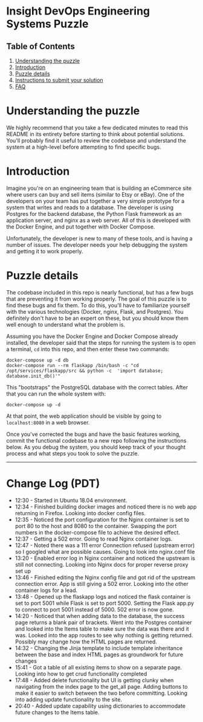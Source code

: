# Insight DevOps Engineering Systems Puzzle

## Table of Contents
1. [Understanding the puzzle](README.md#understanding-the-puzzle)
2. [Introduction](README.md#introduction)
3. [Puzzle details](README.md#puzzle-details)
4. [Instructions to submit your solution](README.md#instructions-to-submit-your-solution)
5. [FAQ](README.md#faq)

# Understanding the puzzle

We highly recommend that you take a few dedicated minutes to read this README in its entirety before starting to think about potential solutions. You'll probably find it useful to review the codebase and understand the system at a high-level before attempting to find specific bugs.

# Introduction

Imagine you're on an engineering team that is building an eCommerce site where users can buy and sell items (similar to Etsy or eBay). One of the developers on your team has put together a very simple prototype for a system that writes and reads to a database. The developer is using Postgres for the backend database, the Python Flask framework as an application server, and nginx as a web server. All of this is developed with the Docker Engine, and put together with Docker Compose.

Unfortunately, the developer is new to many of these tools, and is having a number of issues. The developer needs your help debugging the system and getting it to work properly.

# Puzzle details

The codebase included in this repo is nearly functional, but has a few bugs that are preventing it from working properly. The goal of this puzzle is to find these bugs and fix them. To do this, you'll have to familiarize yourself with the various technologies (Docker, nginx, Flask, and Postgres). You definitely don't have to be an expert on these, but you should know them well enough to understand what the problem is.

Assuming you have the Docker Engine and Docker Compose already installed, the developer said that the steps for running the system is to open a terminal, `cd` into this repo, and then enter these two commands:

    docker-compose up -d db
    docker-compose run --rm flaskapp /bin/bash -c "cd /opt/services/flaskapp/src && python -c  'import database; database.init_db()'"

This "bootstraps" the PostgreSQL database with the correct tables. After that you can run the whole system with:

    docker-compose up -d

At that point, the web application should be visible by going to `localhost:8080` in a web browser. 

Once you've corrected the bugs and have the basic features working, commit the functional codebase to a new repo following the instructions below. As you debug the system, you should keep track of your thought process and what steps you took to solve the puzzle.


***

# Change Log (PDT)

* 12:30 - Started in Ubuntu 18.04 environment.
* 12:34 - Finished building docker images and noticed there is no web app returning in Firefox. Looking into docker config files.
* 12:35 -  Noticed the port configuration for the Nginx container is set to port 80 to the host and 8080 to the container. Swapping the port numbers in the docker-compose file to achieve the desired effect.
* 12:37 - Getting a 502 error. Going to read Nginx container logs.
* 12:47 - Noted there was a 111 error Connection refused (upstream error) so I googled what are possible causes. Going to look into nginx.conf file
* 13:20 - Enabled error log in Nginx container and noticed the upstream is still not connecting. Looking into Nginx docs for proper reverse proxy set up
* 13:46 - Finished editing the Nginx config file and got rid of the upstream connection error. App is still giving a 502 error. Looking into the other container logs for a lead.
* 13:48 - Opened up the flaskapp logs and noticed the flask container is set to port 5001 while Flask is set to port 5000. Setting the Flask app.py to connect to port 5001 instead of 5000. 502 error is now gone.
* 14:20 - Noticed that when adding data to the database, the success page returns a blank pair of brackets. Went into the Postgres container and looked into the Items table to make sure the data was there and it was. Looked into the app routes to see why nothing is getting returned. Possibly may change how the HTML pages are returned.
* 14:32 - Changing the Jinja template to include template inheritance between the base and index HTML pages as groundwork for future changes
* 15:41 - Got a table of all existing items to show on a separate page. Looking into how to get crud functionality completed
* 17:48 - Added delete functionality but UI is getting clunky when navigating from the index page to the get_all page. Adding buttons to make it easier to switch between the two before committing. Looking into adding update functionality to the site.
* 20:40 - Added update capability using dictionaries to accommodate future changes to the Items table.